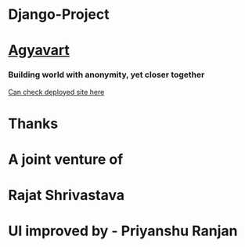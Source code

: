 # Django-Project

# <a href = "http://rajathandsom.pythonanywhere.com/">Agyavart </a>

<h3> Building world with anonymity, yet closer together </h3>

<a href = "http://rajathandsom.pythonanywhere.com/">Can check deployed site here</a>



# Thanks
# A joint venture of
# Rajat Shrivastava
# UI improved by - Priyanshu Ranjan

